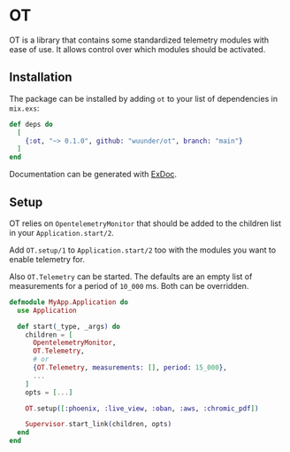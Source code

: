 # OT

OT is a library that contains some standardized telemetry modules with ease of use. It allows control over which modules
should be activated.

## Installation

The package can be installed by adding `ot` to your list of dependencies in `mix.exs`:

```elixir
def deps do
  [
    {:ot, "~> 0.1.0", github: "wuunder/ot", branch: "main"}
  ]
end
```

Documentation can be generated with [ExDoc](https://github.com/elixir-lang/ex_doc).

## Setup

OT relies on `OpentelemetryMonitor` that should be added to the children list in your `Application.start/2`.

Add `OT.setup/1` to `Application.start/2` too with the modules you want to enable telemetry for.

Also `OT.Telemetry` can be started. The defaults are an empty list of measurements for a period of `10_000` ms. Both can be overridden.

```elixir
defmodule MyApp.Application do
  use Application

  def start(_type, _args) do
    children = [
      OpentelemetryMonitor,
      OT.Telemetry,
      # or
      {OT.Telemetry, measurements: [], period: 15_000},
      ...
    ]
    opts = [...]

    OT.setup([:phoenix, :live_view, :oban, :aws, :chromic_pdf])

    Supervisor.start_link(children, opts)
  end
end
```

